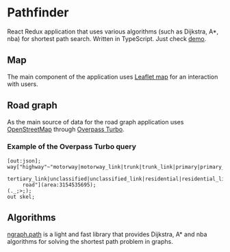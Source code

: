 # Pathfinder

React Redux application that uses various algorithms (such as Dijkstra, A*, nba) for shortest path search. Written in
TypeScript. Just check [demo](https://ppathfinder.herokuapp.com/).

## Map

The main component of the application uses [Leaflet map](https://leafletjs.com/) for an interaction with users.

## Road graph

As the main source of data for the road graph application uses [OpenStreetMap](https://www.openstreetmap.org/) through 
[Overpass Turbo](https://overpass-turbo.eu/).

### Example of the Overpass Turbo query

```
[out:json];
way["highway"~"motorway|motorway_link|trunk|trunk_link|primary|primary_link|secondary|secondary_link|tertiary|
     tertiary_link|unclassified|unclassified_link|residential|residential_link|service|service_link|living_street|pedestrian|
     road"](area:3154535695);
(._;>;);
out skel;
```

## Algorithms

[ngraph.path](https://github.com/anvaka/ngraph.path) is a light and fast library that provides Dijkstra, A* and nba 
algorithms for solving the shortest path problem in graphs.
